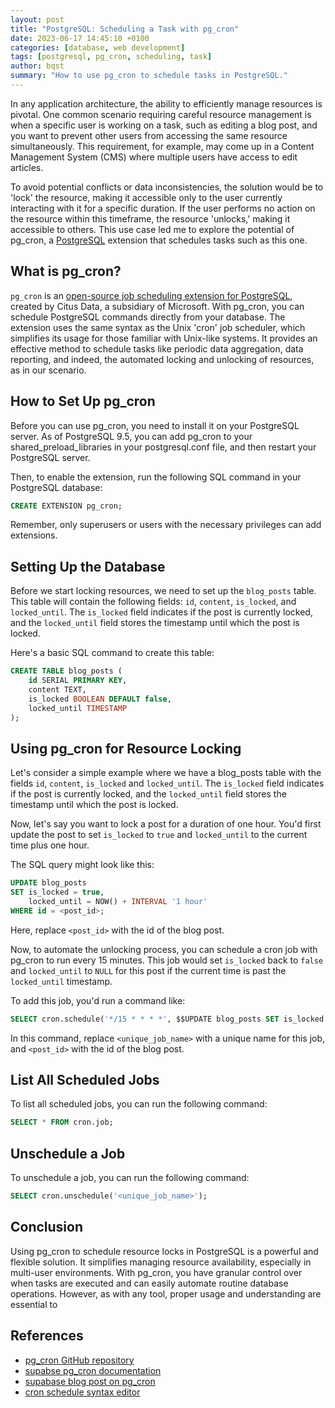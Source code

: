 ```yaml
---
layout: post
title: "PostgreSQL: Scheduling a Task with pg_cron"
date: 2023-06-17 14:45:10 +0100
categories: [database, web development]
tags: [postgresql, pg_cron, scheduling, task]
author: bqst
summary: "How to use pg_cron to schedule tasks in PostgreSQL."
---
```


In any application architecture, the ability to efficiently manage resources is pivotal. One common scenario requiring careful resource management is when a specific user is working on a task, such as editing a blog post, and you want to prevent other users from accessing the same resource simultaneously. This requirement, for example, may come up in a Content Management System (CMS) where multiple users have access to edit articles.

To avoid potential conflicts or data inconsistencies, the solution would be to 'lock' the resource, making it accessible only to the user currently interacting with it for a specific duration. If the user performs no action on the resource within this timeframe, the resource 'unlocks,' making it accessible to others. This use case led me to explore the potential of pg_cron, a [PostgreSQL](https://www.postgresql.org/) extension that schedules tasks such as this one.

## What is pg_cron?

`pg_cron` is an [open-source job scheduling extension for PostgreSQL](https://github.com/citusdata/pg_cron), created by Citus Data, a subsidiary of Microsoft. With pg_cron, you can schedule PostgreSQL commands directly from your database. The extension uses the same syntax as the Unix 'cron' job scheduler, which simplifies its usage for those familiar with Unix-like systems. It provides an effective method to schedule tasks like periodic data aggregation, data reporting, and indeed, the automated locking and unlocking of resources, as in our scenario.

## How to Set Up pg_cron

Before you can use pg_cron, you need to install it on your PostgreSQL server. As of PostgreSQL 9.5, you can add pg_cron to your shared_preload_libraries in your postgresql.conf file, and then restart your PostgreSQL server.

Then, to enable the extension, run the following SQL command in your PostgreSQL database:

```sql
CREATE EXTENSION pg_cron;
```

Remember, only superusers or users with the necessary privileges can add extensions.

## Setting Up the Database

Before we start locking resources, we need to set up the `blog_posts` table. This table will contain the following fields: `id`, `content`, `is_locked`, and `locked_until`. The `is_locked` field indicates if the post is currently locked, and the `locked_until` field stores the timestamp until which the post is locked.

Here's a basic SQL command to create this table:

```sql
CREATE TABLE blog_posts (
    id SERIAL PRIMARY KEY,
    content TEXT,
    is_locked BOOLEAN DEFAULT false,
    locked_until TIMESTAMP
);
```

## Using pg_cron for Resource Locking

Let's consider a simple example where we have a blog_posts table with the fields `id`, `content`, `is_locked` and `locked_until`. The `is_locked` field indicates if the post is currently locked, and the `locked_until` field stores the timestamp until which the post is locked.

Now, let's say you want to lock a post for a duration of one hour. You'd first update the post to set `is_locked` to `true` and `locked_until` to the current time plus one hour.

The SQL query might look like this:

```sql
UPDATE blog_posts 
SET is_locked = true, 
    locked_until = NOW() + INTERVAL '1 hour' 
WHERE id = <post_id>;
```

Here, replace `<post_id>` with the id of the blog post.

Now, to automate the unlocking process, you can schedule a cron job with pg_cron to run every 15 minutes. This job would set `is_locked` back to `false` and `locked_until` to `NULL` for this post if the current time is past the `locked_until` timestamp.

To add this job, you'd run a command like:

```sql
SELECT cron.schedule('*/15 * * * *', $$UPDATE blog_posts SET is_locked = false, locked_until = NULL WHERE id = <post_id> AND locked_until <= NOW()$$);
```

In this command, replace `<unique_job_name>` with a unique name for this job, and `<post_id>` with the id of the blog post.

## List All Scheduled Jobs

To list all scheduled jobs, you can run the following command:

```sql
SELECT * FROM cron.job;
```

## Unschedule a Job

To unschedule a job, you can run the following command:

```sql
SELECT cron.unschedule('<unique_job_name>');
```

## Conclusion

Using pg_cron to schedule resource locks in PostgreSQL is a powerful and flexible solution. It simplifies managing resource availability, especially in multi-user environments. With pg_cron, you have granular control over when tasks are executed and can easily automate routine database operations. However, as with any tool, proper usage and understanding are essential to

## References

- [pg_cron GitHub repository](https://github.com/citusdata/pg_cron)
- [supabse pg_cron documentation](https://supabase.com/docs/guides/database/extensions/pgcron)
- [supabase blog post on pg_cron](https://supabase.com/blog/postgres-as-a-cron-server)
- [cron schedule syntax editor](https://crontab.guru/)

